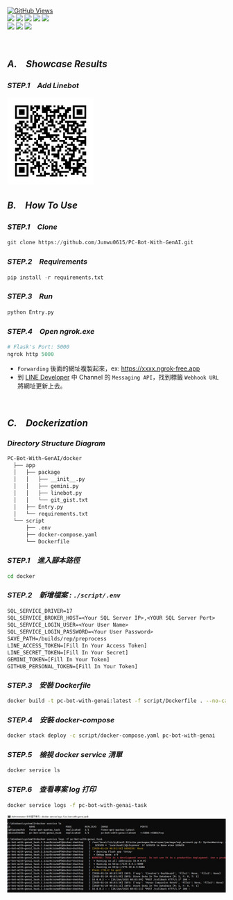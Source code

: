 <a href='https://github.com/Junwu0615/PC-Bot-With-GenAI'><img alt='GitHub Views' src='https://views.whatilearened.today/views/github/Junwu0615/PC-Bot-With-GenAI.svg'> <br> 
[![](https://img.shields.io/badge/Project-GenAI-blue.svg?style=plastic)](https://github.com/Junwu0615/PC-Bot-With-GenAI) 
[![](https://img.shields.io/badge/Project-Docker-blue.svg?style=plastic)](https://github.com/Junwu0615/PC-Bot-With-GenAI) 
[![](https://img.shields.io/badge/Platform-Linebot-blue.svg?style=plastic)](https://developers.line.biz/zh-hant/) 
[![](https://img.shields.io/badge/Platform-Ngrok-blue.svg?style=plastic)](https://ngrok.com/)
[![](https://img.shields.io/badge/Language-Python_3.12.0-blue.svg?style=plastic)](https://www.python.org/) <br>
[![](https://img.shields.io/badge/Package-Google_Generativeai_0.8.3-green.svg?style=plastic)](https://pypi.org/project/requests/) 
[![](https://img.shields.io/badge/Package-Flask_3.0.0-green.svg?style=plastic)](https://pypi.org/project/Flask/) 
[![](https://img.shields.io/badge/Package-LineBot_SDK_3.5.1-green.svg?style=plastic)](https://pypi.org/project/line-bot-sdk/) 

<br>


## *A.　Showcase Results*
### *STEP.1　Add Linebot*
<img width='200' height='200' src="https://github.com/Junwu0615/PC-Bot-With-GenAI/blob/main/sample/linebot_qrcode.png"/>

<br>

## *B.　How To Use*

### *STEP.1　Clone*
```python
git clone https://github.com/Junwu0615/PC-Bot-With-GenAI.git
```
### *STEP.2　Requirements*
```python
pip install -r requirements.txt
```
### *STEP.3　Run*
```python
python Entry.py
```
### *STEP.4　Open ngrok.exe*
```python
# Flask's Port: 5000
ngrok http 5000
```
- `Forwarding` 後面的網址複製起來，ex: https://xxxx.ngrok-free.app
- 到 [LINE Developer](https://developers.line.biz/zh-hant/) 中 Channel 的 `Messaging API`，找到標籤 `Webhook URL` 將網址更新上去。

<br>

## *C.　Dockerization*

### *Directory Structure Diagram*
```commandline
PC-Bot-With-GenAI/docker
  ├── app
  │   ├── package
  │   │   ├── __init__.py
  │   │   ├── gemini.py
  │   │   ├── linebot.py
  │   │   └── git_gist.txt
  │   ├── Entry.py
  │   └── requirements.txt
  └── script
      ├── .env
      ├── docker-compose.yaml
      └── Dockerfile
```

### *STEP.1　進入腳本路徑*
```bash
cd docker
```

### *STEP.2　新增檔案 : `./script/.env`*
```commandline
SQL_SERVICE_DRIVER=17
SQL_SERVICE_BROKER_HOST=<Your SQL Server IP>,<YOUR SQL Server Port>
SQL_SERVICE_LOGIN_USER=<Your User Name>
SQL_SERVICE_LOGIN_PASSWORD=<Your User Password>
SAVE_PATH=/builds/rep/preprocess
LINE_ACCESS_TOKEN=[Fill In Your Access Token]
LINE_SECRET_TOKEN=[Fill In Your Secret]
GEMINI_TOKEN=[Fill In Your Token]
GITHUB_PERSONAL_TOKEN=[Fill In Your Token]
```

### *STEP.3　安裝 Dockerfile*
```bash
docker build -t pc-bot-with-genai:latest -f script/Dockerfile . --no-cache
```

### *STEP.4　安裝 docker-compose*
```bash
docker stack deploy -c script/docker-compose.yaml pc-bot-with-genai
```

### *STEP.5　檢視 docker service 清單*
```bash
docker service ls
```

### *STEP.6　查看專案 log 打印*
```bash
docker service logs -f pc-bot-with-genai-task
```

![docker_01.jpg](/sample/docker_01.jpg)